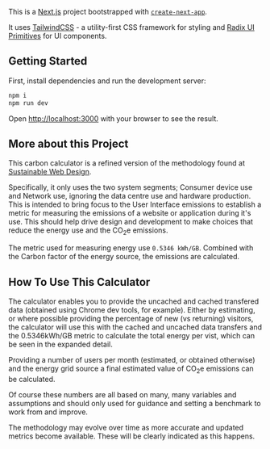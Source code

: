 This is a [Next.js](https://nextjs.org/) project bootstrapped with [`create-next-app`](https://github.com/vercel/next.js/tree/canary/packages/create-next-app).

It uses [TailwindCSS](https://tailwindcss.com/) - a utility-first CSS framework for styling and [Radix UI Primitives](https://www.radix-ui.com/primitives) for UI components.

## Getting Started

First, install dependencies and run the development server:

```bash
npm i
npm run dev
```

Open [http://localhost:3000](http://localhost:3000) with your browser to see the result.

## More about this Project

This carbon calculator is a refined version of the methodology found at [Sustainable Web Design](https://sustainablewebdesign.org/calculating-digital-emissions/).

Specifically, it only uses the two system segments; Consumer device use and Network use, ignoring the data centre use and hardware production. This is intended to bring focus to the User Interface emissions to establish a metric for measuring the emissions of a website or application during it's use. This should help drive design and development to make choices that reduce the energy use and the CO<sub>2</sub>e emissions.

The metric used for measuring energy use `0.5346 kWh/GB`. Combined with the Carbon factor of the energy source, the emissions are calculated.

## How To Use This Calculator

The calculator enables you to provide the uncached and cached transfered data (obtained using Chrome dev tools, for example). Either by estimating, or where possible providing the percentage of new (vs returning) visitors, the calculator will use this with the cached and uncached data transfers and the 0.5346kWh/GB metric to calculate the total energy per vist, which can be seen in the expanded detail.

Providing a number of users per month (estimated, or obtained otherwise) and the energy grid source a final estimated value of CO<sub>2</sub>e emissions can be calculated.

Of course these numbers are all based on many, many variables and assumptions and should only used for guidance and setting a benchmark to work from and improve.

The methodology may evolve over time as more accurate and updated metrics become available. These will be clearly indicated as this happens.
